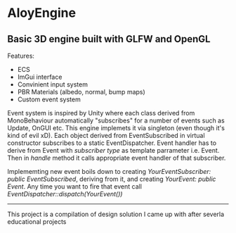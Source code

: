 # AloyEngine
 
## Basic 3D engine built with GLFW and OpenGL

Features:
- ECS
- ImGui interface
- Convinient input system
- PBR Materials (albedo, normal, bump maps)
- Custom event system

Event system is inspired by Unity where each class derived from MonoBehaviour automatically "subscribes" for a number of events such as Update, OnGUI etc. This engine implemets it via singleton  (even though it's kind of evil xD). Each object derived from EventSubscribed in virtual constructor subscribes to a static EventDispatcher. Event handler has to derive from Event<T> with *subscriber type* as template parrameter i.e. Event<ImGuiEventSubscriber>. Then in *handle* method it calls appropriate event handler of that subscriber.
 
Implememting new event boils down to creating *YourEventSubscriber: public EventSubscribed*, deriving from it, and creating *YourEvent: public Event<YourEventSubscriber>*. Any time you want to fire that event call *EventDispatcher::dispatch(YourEvent())*

<hr>
 
This project is a compilation of design solution I came up with after severla educational projects
